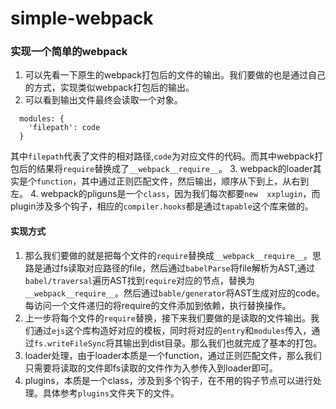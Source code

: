 # simple-webpack
### 实现一个简单的webpack
1. 可以先看一下原生的webpack打包后的文件的输出。我们要做的也是通过自己的方式，实现类似webpack打包后的输出。
2. 可以看到输出文件最终会读取一个对象。
```
  modules: {
    'filepath': code
  }
```
其中`filepath`代表了文件的相对路径,`code`为对应文件的代码。而其中webpack打包后的结果将`require`替换成了`__webpack__require__`。
3. webpack的loader其实是个`function`，其中通过正则匹配文件，然后输出，顺序从下到上，从右到左。
4. webpack的pliguns是一个`class`，因为我们每次都要`new  xxplugin`，而plugin涉及多个钩子，相应的`compiler.hooks`都是通过`tapable`这个库来做的。

#### 实现方式
1. 那么我们要做的就是把每个文件的`require`替换成`__webpack__require__`。思路是通过fs读取对应路径的file，然后通过`babelParse`将file解析为AST,通过`babel/traversal`遍历AST找到`require`对应的节点，替换为`__webpack__require__`。然后通过`bable/generator`将AST生成对应的code。每访问一个文件递归的将require的文件添加到依赖，执行替换操作。
2. 上一步将每个文件的`require`替换，接下来我们要做的是读取的文件输出。我们通过`ejs`这个库构造好对应的模板，同时将对应的`entry`和`modules`传入，通过`fs.writeFileSync`将其输出到dist目录。那么我们也就完成了基本的打包。
3. loader处理，由于loader本质是一个function，通过正则匹配文件，那么我们只需要将读取的文件即fs读取的文件作为入参传入到loader即可。
4. plugins，本质是一个class，涉及到多个钩子，在不用的钩子节点可以进行处理。具体参考`plugins`文件夹下的文件。

